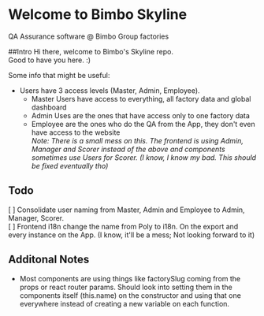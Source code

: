 # Welcome to Bimbo Skyline
QA Assurance software @ Bimbo Group factories

##Intro
Hi there, welcome to Bimbo's Skyline repo.  
Good to have you here. :)

Some info that might be useful:

- Users have 3 access levels (Master, Admin, Employee).
  - Master Users have access to everything, all factory data and global dashboard
  - Admin Uses are the ones that have access only to one factory data
  - Employee are the ones who do the QA from the App, they don't even have
    access to the website  
  _Note: There is a small mess on this. The frontend is using Admin, Manager
         and Scorer instead of the above and components sometimes use Users
         for Scorer. (I know, I know my bad. This should be fixed eventually tho)_


## Todo
[ ] Consolidate user naming from Master, Admin and Employee to Admin, Manager, Scorer.  
[ ] Frontend i18n change the name from Poly to i18n. On the export and every instance
    on the App. (I know, it'll be a mess; Not looking forward to it)

## Additonal Notes

- Most components are using things like factorySlug coming from the props or react
  router params. Should look into setting them in the components itself (this.name)
  on the constructor and using that one everywhere instead of creating a new variable
  on each function.
